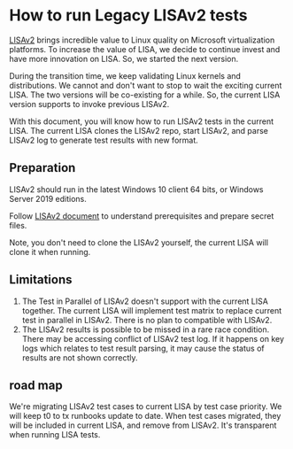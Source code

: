 # How to run Legacy LISAv2 tests

[LISAv2](https://github.com/microsoft/lisa) brings incredible value to Linux
quality on Microsoft virtualization platforms. To increase the value of LISA, we
decide to continue invest and have more innovation on LISA. So, we started the
next version.

During the transition time, we keep validating Linux kernels and distributions.
We cannot and don't want to stop to wait the exciting current LISA. The two
versions will be co-existing for a while. So, the current LISA version supports
to invoke previous LISAv2.

With this document, you will know how to run LISAv2 tests in the current LISA.
The current LISA clones the LISAv2 repo, start LISAv2, and parse LISAv2 log to
generate test results with new format.

## Preparation

LISAv2 should run in the latest Windows 10 client 64 bits, or Windows Server
2019 editions.

Follow [LISAv2
document](https://github.com/microsoft/lisa/blob/master/README.md) to understand
prerequisites and prepare secret files.

Note, you don't need to clone the LISAv2 yourself, the current LISA will clone
it when running.

## Limitations

1. The Test in Parallel of LISAv2 doesn't support with the current LISA
   together. The current LISA will implement test matrix to replace current test
   in parallel in LISAv2. There is no plan to compatible with LISAv2.
2. The LISAv2 results is possible to be missed in a rare race condition. There
   may be accessing conflict of LISAv2 test log. If it happens on key logs which
   relates to test result parsing, it may cause the status of results are not
   shown correctly.

## road map

We're migrating LISAv2 test cases to current LISA by test case priority. We will
keep t0 to tx runbooks update to date. When test cases migrated, they will be
included in current LISA, and remove from LISAv2. It's transparent when running
LISA tests.
